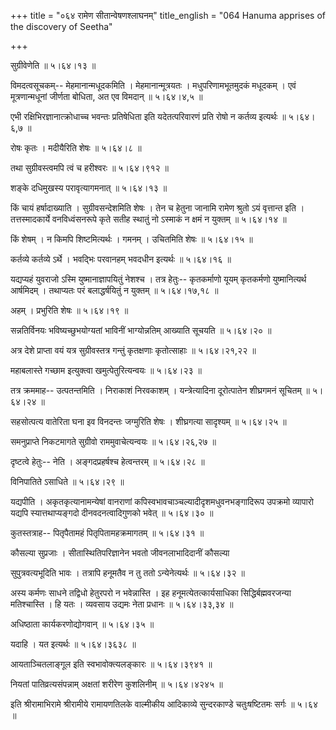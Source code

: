 +++
title = "०६४ रामेण सीतान्वेषणश्लाघनम्"
title_english = "064 Hanuma apprises of the discovery of Seetha"

+++


सुग्रीवेणेति  ॥  ५।६४।१३  ॥   

  

विमदत्वसूचकम्-- मेहमानान्मधूदकमिति । मेहमानान्मूत्रयतः ।
मधुपरिणामभूतमुदकं मधूदकम् । एवं मूत्रणान्मधूनां जीर्णता बोधिता, अत एव
विमदान्  ॥  ५।६४।४,५  ॥   

  

एभी रक्षिभिरज्ञानात्क्रोधाच्च भवन्तः प्रतिषेधिता इति यदेतत्परिवारणं
प्रति रोषो न कर्तव्य इत्यर्थः  ॥  ५।६४।६,७  ॥   

  

रोषः कृतः । मदीयैरिति शेषः  ॥  ५।६४।८  ॥   

  

तथा सुग्रीवस्त्वमपि त्वं च हरीश्वरः  ॥  ५।६४।९१२  ॥   

  

शङ्के दधिमुखस्य परावृत्यागमनात्  ॥  ५।६४।१३  ॥   

  

किं चायं हर्षादाख्याति । सुग्रीवसन्देशमिति शेषः । तेन च हेतुना जानामि
रामेण श्रुतो ऽयं वृत्तान्त इति । तत्तस्मादकार्ये वनविध्वंसनरूपे कृते
सतीह स्थातुं नो ऽस्माकं न क्षमं न युक्तम्  ॥  ५।६४।१४  ॥   

  

किं शेषम् । न किमपि शिष्टमित्यर्थः । गमनम् । उचितमिति शेषः  ॥  ५।६४।१५
 ॥   

  

कर्तव्ये कर्तव्ये ऽर्थे । भवद्भिः परवानहम् भवदधीन इत्यर्थः  ॥  ५।६४।१६
 ॥   

  

यद्यप्यहं युवराजो ऽस्मि युष्मानाज्ञापयितुं नेशश्च । तत्र हेतुः--
कृतकर्माणो यूयम् कृतकर्मणो युष्मानित्यर्थ आर्षमिदम् । तथाप्यतः परं
बलाद्धर्षयितुं न युक्तम्  ॥  ५।६४।१७,१८  ॥   

  

अहम् । प्रभुरिति शेषः  ॥  ५।६४।१९  ॥   

  

सन्नतिर्विनयः भविष्यच्छुभयोग्यतां भाविनीं भाग्योन्नतिम् आख्याति सूचयति
 ॥  ५।६४।२०  ॥   

  

अत्र देशे प्राप्ता वयं यत्र सुग्रीवस्तत्र गन्तुं कृतक्षणाः कृतोत्साहाः
 ॥  ५।६४।२१,२२  ॥   

  

महाबलास्ते गच्छाम इत्युक्त्वा खमुत्पेतुरित्यन्वयः  ॥  ५।६४।२३  ॥   

  

तत्र क्रममाह-- उत्पतन्तमिति । निराकाशं निरवकाशम् । यन्त्रेत्यादिना
दूरोत्पातेन शीघ्रगमनं सूचितम्  ॥  ५।६४।२४  ॥   

  

सहसोत्पत्य वातेरिता घना इव विनदन्तः जग्मुरिति शेषः । शीघ्रगत्या
सादृश्यम्  ॥  ५।६४।२५  ॥   

  

समनुप्राप्ते निकटमागते सुग्रीवो राममुवाचेत्यन्वयः  ॥  ५।६४।२६,२७  ॥   

  

दृष्टत्वे हेतुः-- नेति । अङ्गदप्रहर्षश्च हेत्वन्तरम्  ॥  ५।६४।२८  ॥   

  

विनिपातिते ऽसाधिते  ॥  ५।६४।२९  ॥   

  

यद्यपीति । अकृतकृत्यानामन्येषां वानराणां
कपिस्वभावचाञ्चल्यादीदृशमधुवनभङ्गादिरूप उपक्रमो व्यापारो यद्यपि
स्यात्तथाप्यङ्गदो दीनवदनत्वादिगुणको भवेत्  ॥  ५।६४।३०  ॥   

  

कुतस्तत्राह-- पितृपैतामहं पितृपितामहक्रमागतम्  ॥  ५।६४।३१  ॥   

  

कौसल्या सुप्रजाः । सीतास्थितिपरिज्ञानेन भवतो जीवनलाभादिदानीं कौसल्या  

सुपुत्रवत्यभूदिति भावः । तत्रापि हनूमतैव न तु ततो ऽन्येनेत्यर्थः  ॥ 
५।६४।३२  ॥   

  

अस्य कर्मणः साधने तद्विधो हेतुरपरो न भवेन्नास्ति । इह
हनूमत्येतत्कार्यसाधिका सिद्धिर्बह्मवरजन्या मतिश्चास्ति । हि यतः ।
व्यवसाय उद्यमः नेता प्रधानः  ॥  ५।६४।३३,३४  ॥   

  

अधिष्ठाता कार्यकरणोद्योगवान्  ॥  ५।६४।३५  ॥   

  

यदाहि । यत इत्यर्थः  ॥  ५।६४।३६३८  ॥   

  

आयताञ्चितलाङ्गूल इति स्वभावोक्त्यलङ्कारः  ॥  ५।६४।३९४१  ॥   

  

नियतां पातिव्रत्यसंपन्नाम् अक्षतां शरीरेण कुशलिनीम्  ॥  ५।६४।४२४५  ॥   

  

इति श्रीरामाभिरामे श्रीरामीये रामायणतिलके वाल्मीकीय आदिकाव्ये
सुन्दरकाण्डे चतुःषष्टितमः सर्गः  ॥  ५।६४  ॥   

  



